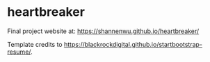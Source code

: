 # heartbreaker
Final project website at:
https://shannenwu.github.io/heartbreaker/

Template credits to https://blackrockdigital.github.io/startbootstrap-resume/.
